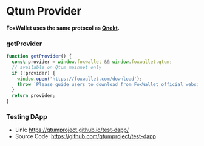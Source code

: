 # Qtum Provider

**FoxWallet uses the same protocol as [Qnekt](https://github.com/qtumproject/metamask-extension).**

### getProvider

```js
function getProvider() {
  const provider = window.foxwallet && window.foxwallet.qtum;
  // available on Qtum mainnet only
  if (!provider) {
    window.open('https://foxwallet.com/download');
    throw `Please guide users to download from FoxWallet official website`
  }
  return provider;
}
```


### Testing DApp
- Link: https://qtumproject.github.io/test-dapp/
- Source Code: https://github.com/qtumproject/test-dapp